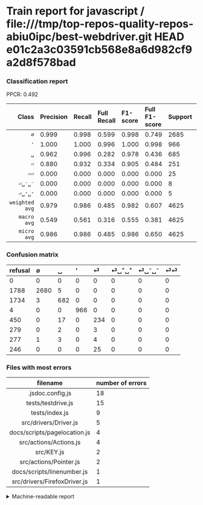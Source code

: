 # Train report for javascript / file:///tmp/top-repos-quality-repos-abiu0ipc/best-webdriver.git HEAD e01c2a3c03591cb568e8a6d982cf9a2d8f578bad

### Classification report

PPCR: 0.492

| Class | Precision | Recall | Full Recall | F1-score | Full F1-score | Support | Full Support | PPCR |
|------:|:----------|:-------|:------------|:---------|:---------|:--------|:-------------|:-----|
| `∅` | 0.999| 0.998| 0.599| 0.998| 0.749| 2685| 4473| 0.600 |
| `'` | 1.000| 1.000| 0.996| 1.000| 0.998| 966| 970| 0.996 |
| `␣` | 0.962| 0.996| 0.282| 0.978| 0.436| 685| 2419| 0.283 |
| `⏎` | 0.880| 0.932| 0.334| 0.905| 0.484| 251| 701| 0.358 |
| `⏎⏎` | 0.000| 0.000| 0.000| 0.000| 0.000| 25| 271| 0.092 |
| `⏎␣⁻␣⁻` | 0.000| 0.000| 0.000| 0.000| 0.000| 8| 285| 0.028 |
| `⏎␣⁺␣⁺` | 0.000| 0.000| 0.000| 0.000| 0.000| 5| 284| 0.018 |
| `weighted avg` | 0.979| 0.986| 0.485| 0.982| 0.607| 4625| 9403| 0.492 |
| `macro avg` | 0.549| 0.561| 0.316| 0.555| 0.381| 4625| 9403| 0.492 |
| `micro avg` | 0.986| 0.986| 0.485| 0.986| 0.650| 4625| 9403| 0.492 |

### Confusion matrix

|refusal|  ∅| ␣| '| ⏎| ⏎␣⁺␣⁺| ⏎␣⁻␣⁻| ⏎⏎| 
|:---|:---|:---|:---|:---|:---|:---|:---|
|0 |0 |0 |0 |0 |0 |0 |0 |
|1788 |2680 |5 |0 |0 |0 |0 |0 |
|1734 |3 |682 |0 |0 |0 |0 |0 |
|4 |0 |0 |966 |0 |0 |0 |0 |
|450 |0 |17 |0 |234 |0 |0 |0 |
|279 |0 |2 |0 |3 |0 |0 |0 |
|277 |1 |3 |0 |4 |0 |0 |0 |
|246 |0 |0 |0 |25 |0 |0 |0 |

### Files with most errors

| filename | number of errors|
|:----:|:-----|
| .jsdoc.config.js | 18 |
| tests/testdrive.js | 15 |
| tests/index.js | 9 |
| src/drivers/Driver.js | 5 |
| docs/scripts/pagelocation.js | 4 |
| src/actions/Actions.js | 4 |
| src/KEY.js | 2 |
| src/actions/Pointer.js | 2 |
| docs/scripts/linenumber.js | 1 |
| src/drivers/FirefoxDriver.js | 1 |

<details>
    <summary>Machine-readable report</summary>
```json
{
  "cl_report": {"\u0027": {"f1-score": 1.0, "precision": 1.0, "recall": 1.0, "support": 966}, "macro avg": {"f1-score": 0.554575049126017, "precision": 0.5485895899707024, "recall": 0.5608613081282774, "support": 4625}, "micro avg": {"f1-score": 0.9863783783783784, "precision": 0.9863783783783784, "recall": 0.9863783783783784, "support": 4625}, "weighted avg": {"f1-score": 0.9824796201552181, "precision": 0.9787496182256997, "recall": 0.9863783783783784, "support": 4625}, "\u2205": {"f1-score": 0.9983237101881169, "precision": 0.9985096870342772, "recall": 0.9981378026070763, "support": 2685}, "\u23ce": {"f1-score": 0.9052224371373306, "precision": 0.8796992481203008, "recall": 0.9322709163346613, "support": 251}, "\u23ce\u23ce": {"f1-score": 0.0, "precision": 0.0, "recall": 0.0, "support": 25}, "\u23ce\u2423\u207a\u2423\u207a": {"f1-score": 0.0, "precision": 0.0, "recall": 0.0, "support": 5}, "\u23ce\u2423\u207b\u2423\u207b": {"f1-score": 0.0, "precision": 0.0, "recall": 0.0, "support": 8}, "\u2423": {"f1-score": 0.9784791965566715, "precision": 0.9619181946403385, "recall": 0.9956204379562044, "support": 685}},
  "cl_report_full": {"\u0027": {"f1-score": 0.9979338842975207, "precision": 1.0, "recall": 0.9958762886597938, "support": 970}, "macro avg": {"f1-score": 0.3809833505562695, "precision": 0.5485895899707024, "recall": 0.31582432503237784, "support": 9403}, "micro avg": {"f1-score": 0.6504134587966924, "precision": 0.9863783783783784, "recall": 0.4851643092630012, "support": 9403}, "weighted avg": {"f1-score": 0.6074655361177994, "precision": 0.8911925040807861, "recall": 0.4851643092630012, "support": 9403}, "\u2205": {"f1-score": 0.7489171440547716, "precision": 0.9985096870342772, "recall": 0.5991504583053879, "support": 4473}, "\u23ce": {"f1-score": 0.483971044467425, "precision": 0.8796992481203008, "recall": 0.3338088445078459, "support": 701}, "\u23ce\u23ce": {"f1-score": 0.0, "precision": 0.0, "recall": 0.0, "support": 271}, "\u23ce\u2423\u207a\u2423\u207a": {"f1-score": 0.0, "precision": 0.0, "recall": 0.0, "support": 284}, "\u23ce\u2423\u207b\u2423\u207b": {"f1-score": 0.0, "precision": 0.0, "recall": 0.0, "support": 285}, "\u2423": {"f1-score": 0.43606138107416875, "precision": 0.9619181946403385, "recall": 0.2819346837536172, "support": 2419}},
  "ppcr": 0.49186429862809744
}
```
</details>
